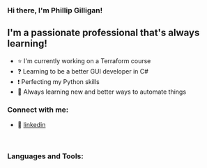 ### Hi there, I'm Phillip Gilligan!

## I'm a passionate professional that's always learning!
- ⭐ I'm currently working on a Terraform course
- ❓ Learning to be a better GUI developer in C#
- ❗ Perfecting my Python skills
- 🔧 Always learning new and better ways to automate things

### Connect with me:
- 🔗 [linkedin]

<br />

### Languages and Tools:

<br />
<br />

[website]:
[youtube]:
[linkedin]: https://www.linkedin.com/in/phillip-gilligan/